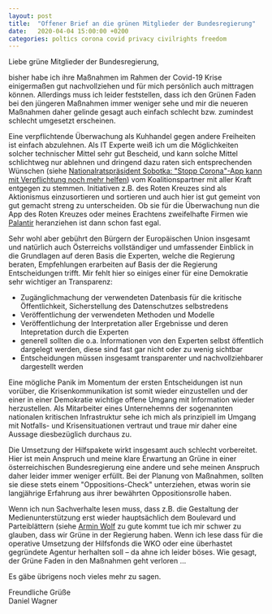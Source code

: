 ```yaml
---
layout: post
title:  "Offener Brief an die grünen Mitglieder der Bundesregierung"
date:   2020-04-04 15:00:00 +0200
categories: poltics corona covid privacy civilrights freedom
---
```

Liebe grüne Mitglieder der Bundesregierung,

bisher habe ich ihre Maßnahmen im Rahmen der Covid-19 Krise einigermaßen gut nachvollziehen und für mich persönlich auch mittragen können. Allerdings muss ich leider feststellen, dass ich den Grünen Faden bei den jüngeren Maßnahmen immer weniger sehe und mir die neueren Maßnahmen daher gelinde gesagt auch einfach schlecht bzw. zumindest schlecht umgesetzt erscheinen.

Eine verpflichtende Überwachung als Kuhhandel gegen andere Freiheiten ist einfach abzulehnen. Als IT Experte weiß ich um die Möglichkeiten solcher technischer Mittel sehr gut Bescheid, und kann solche Mittel schlichtweg nur ablehnen und dringend dazu raten sich entsprechenden Wünschen (siehe [Nationalratspräsident Sobotka: "Stopp Corona"-App kann mit Verpflichtung noch mehr helfen][derstandard-sobotka]) vom Koalitionspartner mit aller Kraft entgegen zu stemmen. Initiativen z.B. des Roten Kreuzes sind als Aktionismus einzusortieren und sortieren und auch hier ist gut gemeint von gut gemacht streng zu unterscheiden. Ob sie für die Überwachung nun die App des Roten Kreuzes oder meines Erachtens zweifelhafte Firmen wie [Palantir][derstandard-palantir] heranziehen ist dann schon fast egal.

Sehr wohl aber gebührt den Bürgern der Europäischen Union insgesamt und natürlich auch Österreichs vollständiger und umfassender Einblick in die Grundlagen auf deren Basis die Experten, welche die Regierung beraten, Empfehlungen erarbeiten auf Basis der die Regierung Entscheidungen trifft. Mir fehlt hier so einiges einer für eine Demokratie sehr wichtiger an Transparenz:

- Zugänglichmachung der verwendeten Datenbasis für die kritische Öffentlichkeit, Sicherstellung des Datenschutzes selbstredens
- Veröffentlichung der verwendeten Methoden und Modelle
- Veröffentlichung der Interpretation aller Ergebnisse und deren Intepretation durch die Experten
- generell sollten die o.a. Informationen von den Experten selbst öffentlich dargelegt werden, diese sind fast gar nicht oder zu wenig sichtbar
- Entscheidungen müssen insgesamt transparenter und nachvollziehbarer dargestellt werden

Eine mögliche Panik im Momentum der ersten Entscheidungen ist nun vorüber, die Krisenkommunikation ist somit wieder einzustellen und der einer in einer Demokratie wichtige offene Umgang mit Information wieder herzustellen. Als Mitarbeiter eines Unternehemns der sogenannten nationalen kritischen Infrastruktur sehe ich mich als prinzipiell im Umgang mit Notfalls- und Krisensituationen vertraut und traue mir daher eine Aussage diesbezüglich durchaus zu.

Die Umsetzung der Hilfspakete wirkt insgesamt auch schlecht vorbereitet. Hier ist mein Anspruch und meine klare Erwartung an Grüne in einer österreichischen Bundesregierung eine andere und sehe meinen Anspruch daher leider immer weniger erfüllt. Bei der Planung von Maßnahmen, sollten sie diese stets einem "Oppositions-Check" unterziehen, etwas worin sie langjährige Erfahrung aus ihrer bewährten Oppositionsrolle haben.

Wenn ich nun Sachverhalte lesen muss, dass z.B. die Gestaltung der Medienunterstützung erst wieder hauptsächlich dem Boulevard und Parteiblättern (siehe [Armin Wolf][arminwolf-pressefoerderung] zu gute kommt tue ich mir schwer zu glauben, dass wir Grüne in der Regierung haben. Wenn ich lese dass für die operative Umsetzung der Hilfsfonds die WKO oder eine überhastet gegründete Agentur herhalten soll – da ahne ich leider böses. Wie gesagt, der Grüne Faden in den Maßnahmen geht verloren …

Es gäbe übrigens noch vieles mehr zu sagen.

Freundliche Grüße
<br />
Daniel Wagner

[derstandard-sobotka]: https://www.derstandard.at/story/2000116520911/nationalratspraesidentsobotka-stopp-corona-app-soll-verpflichtend-sein
[derstandard-palantir]: https://www.derstandard.at/story/2000116422285/sozialministerium-prueft-dienste-von-us-firma-palantir
[arminwolf-pressefoerderung]: https://twitter.com/ArminWolf/status/1246218950779830275?s=20
